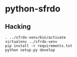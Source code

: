 python-sfrdo
============

Hacking
-------

```
. ../sfrdo-venv/bin/activate
virtualenv ../sfrdo-venv
pip install -r requirements.txt
python setup.py develop
```
